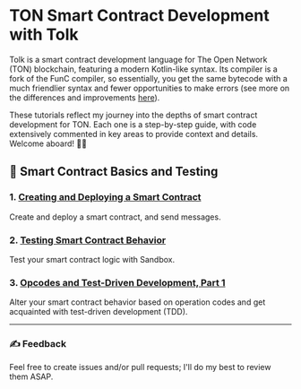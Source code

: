 # TON Smart Contract Development with Tolk

Tolk is a smart contract development language for The Open Network (TON) blockchain, featuring a modern Kotlin-like syntax. Its compiler is a fork of the FunC compiler, so essentially, you get the same bytecode with a much friendlier syntax and fewer opportunities to make errors (see more on the differences and improvements [here](https://docs.ton.org/v3/documentation/smart-contracts/tolk/tolk-vs-func/in-detail)).

These tutorials reflect my journey into the depths of smart contract development for TON. Each one is a step-by-step guide, with code extensively commented in key areas to provide context and details. Welcome aboard! 🏴‍☠️

## 👶 Smart Contract Basics and Testing

### 1. [Creating and Deploying a Smart Contract](1-creation-and-deployment/README.md)

Create and deploy a smart contract, and send messages.

### 2. [Testing Smart Contract Behavior](2-tests/README.md)

Test your smart contract logic with Sandbox.

### 3. [Opcodes and Test-Driven Development, Part 1](3-opcodes-and-tdd-1/README.md)

Alter your smart contract behavior based on operation codes and get acquainted with test-driven development (TDD).

---

### ✍️ Feedback

Feel free to create issues and/or pull requests; I'll do my best to review them ASAP.
